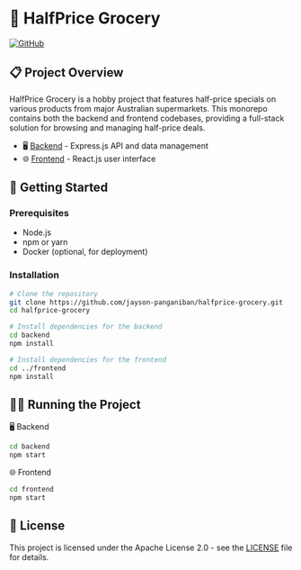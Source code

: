 # 🛒 HalfPrice Grocery

[![GitHub](https://img.shields.io/badge/GitHub-HalfPrice_Grocery-blue?style=for-the-badge&logo=github)](https://github.com/jayson-panganiban/halfprice-grocery)

## 📋 Project Overview

HalfPrice Grocery is a hobby project that features half-price specials on various products from major Australian supermarkets. This monorepo contains both the backend and frontend codebases, providing a full-stack solution for browsing and managing half-price deals.

- 🖥️ [Backend](./backend/README.md) - Express.js API and data management
- 🌐 [Frontend](./frontend/README.md) - React.js user interface

## 🚀 Getting Started

### Prerequisites

- Node.js
- npm or yarn
- Docker (optional, for deployment)

### Installation

```bash
# Clone the repository
git clone https://github.com/jayson-panganiban/halfprice-grocery.git
cd halfprice-grocery

# Install dependencies for the backend
cd backend
npm install

# Install dependencies for the frontend
cd ../frontend
npm install
```

## 🏃‍♂️ Running the Project

🖥️ Backend

```bash
cd backend
npm start
```

🌐 Frontend

```bash
cd frontend
npm start
```

## 📄 License

This project is licensed under the Apache License 2.0 - see the [LICENSE](LICENSE) file for details.
